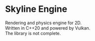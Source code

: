 # Skyline Engine
Rendering and physics engine for 2D. \
Written in C++20 and powered by Vulkan. \
The library is not complete.
